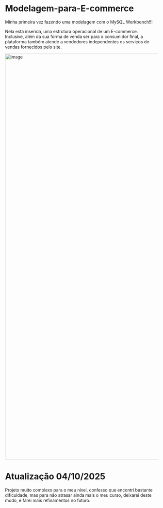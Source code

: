 # Modelagem-para-E-commerce
Minha primeira vez fazendo uma modelagem com o MySQL Workbench!!! 

Nela está inserida, uma estrutura operacional de um E-commerce. Inclusive, além da sua forma de venda ser para o consumidor final, a plataforma também atende a vendedores independentes os serviços de vendas fornecidos pelo site.

<img width="984" height="1334" alt="image" src="https://github.com/user-attachments/assets/de3ca949-3f49-4e8d-add7-cad50fcf2917" />

# Atualização 04/10/2025

Projeto muito complexo para o meu nível, confesso que encontri bastante dificuldade, mas para não atrasar ainda mais o meu curso, deixarei deste modo, e farei mais refinamentos no futuro.
